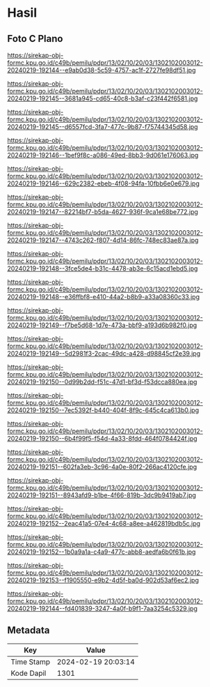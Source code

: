 # Hasil

## Foto C Plano

https://sirekap-obj-formc.kpu.go.id/c49b/pemilu/pdpr/13/02/10/20/03/1302102003012-20240219-192144--e9ab0d38-5c59-4757-ac1f-2727fe98df51.jpg

https://sirekap-obj-formc.kpu.go.id/c49b/pemilu/pdpr/13/02/10/20/03/1302102003012-20240219-192145--3681a945-cd65-40c8-b3af-c23f442f6581.jpg

https://sirekap-obj-formc.kpu.go.id/c49b/pemilu/pdpr/13/02/10/20/03/1302102003012-20240219-192145--d6557fcd-3fa7-477c-9b87-f75744345d58.jpg

https://sirekap-obj-formc.kpu.go.id/c49b/pemilu/pdpr/13/02/10/20/03/1302102003012-20240219-192146--1bef9f8c-a086-49ed-8bb3-9d061e176063.jpg

https://sirekap-obj-formc.kpu.go.id/c49b/pemilu/pdpr/13/02/10/20/03/1302102003012-20240219-192146--629c2382-ebeb-4f08-94fa-10fbb6e0e679.jpg

https://sirekap-obj-formc.kpu.go.id/c49b/pemilu/pdpr/13/02/10/20/03/1302102003012-20240219-192147--82214bf7-b5da-4627-936f-9ca1e68be772.jpg

https://sirekap-obj-formc.kpu.go.id/c49b/pemilu/pdpr/13/02/10/20/03/1302102003012-20240219-192147--4743c262-f807-4d14-86fc-748ec83ae87a.jpg

https://sirekap-obj-formc.kpu.go.id/c49b/pemilu/pdpr/13/02/10/20/03/1302102003012-20240219-192148--3fce5de4-b31c-4478-ab3e-6c15acd1ebd5.jpg

https://sirekap-obj-formc.kpu.go.id/c49b/pemilu/pdpr/13/02/10/20/03/1302102003012-20240219-192148--e36ffbf8-e410-44a2-b8b9-a33a08360c33.jpg

https://sirekap-obj-formc.kpu.go.id/c49b/pemilu/pdpr/13/02/10/20/03/1302102003012-20240219-192149--f7be5d68-1d7e-473a-bbf9-a193d6b982f0.jpg

https://sirekap-obj-formc.kpu.go.id/c49b/pemilu/pdpr/13/02/10/20/03/1302102003012-20240219-192149--5d2981f3-2cac-49dc-a428-d98845cf2e39.jpg

https://sirekap-obj-formc.kpu.go.id/c49b/pemilu/pdpr/13/02/10/20/03/1302102003012-20240219-192150--0d99b2dd-f51c-47d1-bf3d-f53dcca880ea.jpg

https://sirekap-obj-formc.kpu.go.id/c49b/pemilu/pdpr/13/02/10/20/03/1302102003012-20240219-192150--7ec5392f-b440-404f-8f9c-645c4ca613b0.jpg

https://sirekap-obj-formc.kpu.go.id/c49b/pemilu/pdpr/13/02/10/20/03/1302102003012-20240219-192150--6b4f99f5-f54d-4a33-8fdd-464f0784424f.jpg

https://sirekap-obj-formc.kpu.go.id/c49b/pemilu/pdpr/13/02/10/20/03/1302102003012-20240219-192151--602fa3eb-3c96-4a0e-80f2-266ac4120cfe.jpg

https://sirekap-obj-formc.kpu.go.id/c49b/pemilu/pdpr/13/02/10/20/03/1302102003012-20240219-192151--8943afd9-b1be-4f66-819b-3dc9b9419ab7.jpg

https://sirekap-obj-formc.kpu.go.id/c49b/pemilu/pdpr/13/02/10/20/03/1302102003012-20240219-192152--2eac41a5-07e4-4c68-a8ee-a462819bdb5c.jpg

https://sirekap-obj-formc.kpu.go.id/c49b/pemilu/pdpr/13/02/10/20/03/1302102003012-20240219-192152--1b0a9a1a-c4a9-477c-abb8-aedfa6b0f61b.jpg

https://sirekap-obj-formc.kpu.go.id/c49b/pemilu/pdpr/13/02/10/20/03/1302102003012-20240219-192153--f1905550-e9b2-4d5f-ba0d-902d53af6ec2.jpg

https://sirekap-obj-formc.kpu.go.id/c49b/pemilu/pdpr/13/02/10/20/03/1302102003012-20240219-192144--fd401839-3247-4a0f-b9f1-7aa3254c5329.jpg


## Metadata

| Key        | Value               |
| ---------- | ------------------- |
| Time Stamp | 2024-02-19 20:03:14 |
| Kode Dapil | 1301                |



